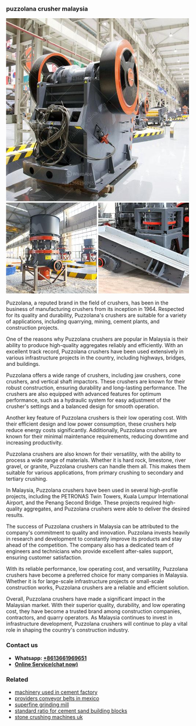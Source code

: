 <h3>puzzolana crusher malaysia</h3><img src='1708587222.jpg' alt=''><p>Puzzolana, a reputed brand in the field of crushers, has been in the business of manufacturing crushers from its inception in 1964. Respected for its quality and durability, Puzzolana's crushers are suitable for a variety of applications, including quarrying, mining, cement plants, and construction projects.</p><p>One of the reasons why Puzzolana crushers are popular in Malaysia is their ability to produce high-quality aggregates reliably and efficiently. With an excellent track record, Puzzolana crushers have been used extensively in various infrastructure projects in the country, including highways, bridges, and buildings.</p><p>Puzzolana offers a wide range of crushers, including jaw crushers, cone crushers, and vertical shaft impactors. These crushers are known for their robust construction, ensuring durability and long-lasting performance. The crushers are also equipped with advanced features for optimum performance, such as a hydraulic system for easy adjustment of the crusher's settings and a balanced design for smooth operation.</p><p>Another key feature of Puzzolana crushers is their low operating cost. With their efficient design and low power consumption, these crushers help reduce energy costs significantly. Additionally, Puzzolana crushers are known for their minimal maintenance requirements, reducing downtime and increasing productivity.</p><p>Puzzolana crushers are also known for their versatility, with the ability to process a wide range of materials. Whether it is hard rock, limestone, river gravel, or granite, Puzzolana crushers can handle them all. This makes them suitable for various applications, from primary crushing to secondary and tertiary crushing.</p><p>In Malaysia, Puzzolana crushers have been used in several high-profile projects, including the PETRONAS Twin Towers, Kuala Lumpur International Airport, and the Penang Second Bridge. These projects required high-quality aggregates, and Puzzolana crushers were able to deliver the desired results.</p><p>The success of Puzzolana crushers in Malaysia can be attributed to the company's commitment to quality and innovation. Puzzolana invests heavily in research and development to constantly improve its products and stay ahead of the competition. The company also has a dedicated team of engineers and technicians who provide excellent after-sales support, ensuring customer satisfaction.</p><p>With its reliable performance, low operating cost, and versatility, Puzzolana crushers have become a preferred choice for many companies in Malaysia. Whether it is for large-scale infrastructure projects or small-scale construction works, Puzzolana crushers are a reliable and efficient solution.</p><p>Overall, Puzzolana crushers have made a significant impact in the Malaysian market. With their superior quality, durability, and low operating cost, they have become a trusted brand among construction companies, contractors, and quarry operators. As Malaysia continues to invest in infrastructure development, Puzzolana crushers will continue to play a vital role in shaping the country's construction industry.</p><h3>Contact us</h3><ul><li><strong>Whatsapp:&nbsp;<a href="https://wa.me/8613661969651">+8613661969651</a></strong></li><li><a href="https://swt.shibang-china.com/?git&amp;zhl&amp;puzzolana crusher malaysia"><strong>Online Service(chat now)</strong></a></li></ul><h3>Related</h3><ul><li><a href='machinery used in cement factory.md'>machinery used in cement factory</a></li><li><a href='providers conveyor belts in mexico.md'>providers conveyor belts in mexico</a></li><li><a href='superfine grinding mill.md'>superfine grinding mill</a></li><li><a href='standard ratio for cement sand building blocks.md'>standard ratio for cement sand building blocks</a></li><li><a href='stone crushing machines uk.md'>stone crushing machines uk</a></li></ul>